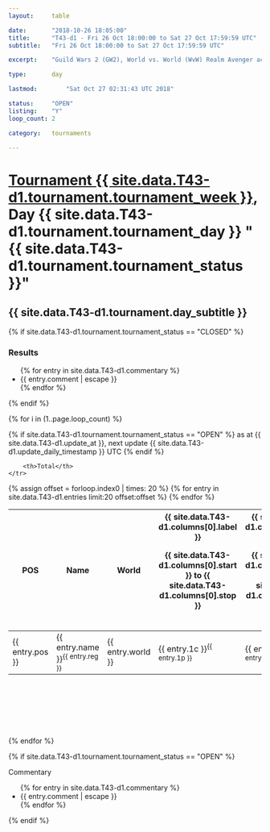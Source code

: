 ```yaml
---
layout: 	table

date: 		"2018-10-26 18:05:00"
title: 		"T43-d1 - Fri 26 Oct 18:00:00 to Sat 27 Oct 17:59:59 UTC"
subtitle: 	"Fri 26 Oct 18:00:00 to Sat 27 Oct 17:59:59 UTC"

excerpt:    "Guild Wars 2 (GW2), World vs. World (WvW) Realm Avenger achivement Tournament. \"Every Kill Counts\""

type:       day

lastmod: 		"Sat Oct 27 02:31:43 UTC 2018"

status:     "OPEN"
listing:    "Y"
loop_count: 2

category: 	tournaments

---
```

<div class="table_header">
    <h1><a href="{{ site.data.T43-d1.tournament.week_url }}">Tournament {{ site.data.T43-d1.tournament.tournament_week }}</a>, Day {{ site.data.T43-d1.tournament.tournament_day }} "{{ site.data.T43-d1.tournament.tournament_status }}"</h1>
    <h2>{{ site.data.T43-d1.tournament.day_subtitle }}</h2> 
</div>

{% if site.data.T43-d1.tournament.tournament_status == "CLOSED" %} 
<div class="commentary">
  <h3>Results</h3>
  <ul>
    {% for entry in site.data.T43-d1.commentary %}
    <li class="commentary_list">{{ entry.comment | escape }}</li>
    {% endfor %}
  </ul>
</div>
{% endif %}


{% for i in (1..page.loop_count) %}

{% if site.data.T43-d1.tournament.tournament_status == "OPEN" %} 
<span class="table_nextupdate">as at {{ site.data.T43-d1.update_at }}, next update {{ site.data.T43-d1.update_daily_timestamp }} UTC</span> 
{% endif %}

<table class="day_table">
  <colgroup>
    <col style="width:18px">
    <col style="width:55px">
    <col style="width:55px">
    <col style="width:12px">
    <col style="width:12px">
    <col style="width:12px">
    <col style="width:12px">
    <col style="width:12px">
    <col style="width:12px">
    <col style="width:12px">
    <col style="width:12px">
    <col style="width:12px">
    <col style="width:12px">
    <col style="width:12px">
    <col style="width:12px">
    <col style="width:12px">
    <col style="width:12px">
    <col style="width:12px">
    <col style="width:12px">
    <col style="width:12px">
    <col style="width:12px">
    <col style="width:12px">
    <col style="width:12px">
    <col style="width:12px">
    <col style="width:12px">
    <col style="width:12px">
    <col style="width:12px">
    <col style="width:18px">
  </colgroup>  
  <thead>
    <tr>
        <th>POS</th>
        <th class="AlignLeft">Name</th>
        <th class="AlignLeft">World</th>

<th><div class="label">{{ site.data.T43-d1.columns[0].label }}<p class="onhover">{{ site.data.T43-d1.columns[0].start }} to {{ site.data.T43-d1.columns[0].stop }}</p></div>​</th>
<th><div class="label">{{ site.data.T43-d1.columns[1].label }}<p class="onhover">{{ site.data.T43-d1.columns[1].start }} to {{ site.data.T43-d1.columns[1].stop }}</p></div>​</th>
<th><div class="label">{{ site.data.T43-d1.columns[2].label }}<p class="onhover">{{ site.data.T43-d1.columns[2].start }} to {{ site.data.T43-d1.columns[2].stop }}</p></div>​</th>
<th><div class="label">{{ site.data.T43-d1.columns[3].label }}<p class="onhover">{{ site.data.T43-d1.columns[3].start }} to {{ site.data.T43-d1.columns[3].stop }}</p></div>​</th>
<th><div class="label">{{ site.data.T43-d1.columns[4].label }}<p class="onhover">{{ site.data.T43-d1.columns[4].start }} to {{ site.data.T43-d1.columns[4].stop }}</p></div>​</th>
<th><div class="label">{{ site.data.T43-d1.columns[5].label }}<p class="onhover">{{ site.data.T43-d1.columns[5].start }} to {{ site.data.T43-d1.columns[5].stop }}</p></div>​</th>
<th><div class="label">{{ site.data.T43-d1.columns[6].label }}<p class="onhover">{{ site.data.T43-d1.columns[6].start }} to {{ site.data.T43-d1.columns[6].stop }}</p></div>​</th>
<th><div class="label">{{ site.data.T43-d1.columns[7].label }}<p class="onhover">{{ site.data.T43-d1.columns[7].start }} to {{ site.data.T43-d1.columns[7].stop }}</p></div>​</th>
<th><div class="label">{{ site.data.T43-d1.columns[8].label }}<p class="onhover">{{ site.data.T43-d1.columns[8].start }} to {{ site.data.T43-d1.columns[8].stop }}</p></div>​</th>
<th><div class="label">{{ site.data.T43-d1.columns[9].label }}<p class="onhover">{{ site.data.T43-d1.columns[9].start }} to {{ site.data.T43-d1.columns[9].stop }}</p></div>​</th>
<th><div class="label">{{ site.data.T43-d1.columns[10].label }}<p class="onhover">{{ site.data.T43-d1.columns[10].start }} to {{ site.data.T43-d1.columns[10].stop }}</p></div>​</th>

<th><div class="label">{{ site.data.T43-d1.columns[11].label }}<p class="onhover">{{ site.data.T43-d1.columns[11].start }} to {{ site.data.T43-d1.columns[11].stop }}</p></div>​</th>
<th><div class="label">{{ site.data.T43-d1.columns[12].label }}<p class="onhover">{{ site.data.T43-d1.columns[12].start }} to {{ site.data.T43-d1.columns[12].stop }}</p></div>​</th>
<th><div class="label">{{ site.data.T43-d1.columns[13].label }}<p class="onhover">{{ site.data.T43-d1.columns[13].start }} to {{ site.data.T43-d1.columns[13].stop }}</p></div>​</th>
<th><div class="label">{{ site.data.T43-d1.columns[14].label }}<p class="onhover">{{ site.data.T43-d1.columns[14].start }} to {{ site.data.T43-d1.columns[14].stop }}</p></div>​</th>
<th><div class="label">{{ site.data.T43-d1.columns[15].label }}<p class="onhover">{{ site.data.T43-d1.columns[15].start }} to {{ site.data.T43-d1.columns[15].stop }}</p></div>​</th>
<th><div class="label">{{ site.data.T43-d1.columns[16].label }}<p class="onhover">{{ site.data.T43-d1.columns[16].start }} to {{ site.data.T43-d1.columns[16].stop }}</p></div>​</th>
<th><div class="label">{{ site.data.T43-d1.columns[17].label }}<p class="onhover">{{ site.data.T43-d1.columns[17].start }} to {{ site.data.T43-d1.columns[17].stop }}</p></div>​</th>
<th><div class="label">{{ site.data.T43-d1.columns[18].label }}<p class="onhover">{{ site.data.T43-d1.columns[18].start }} to {{ site.data.T43-d1.columns[18].stop }}</p></div>​</th>
<th><div class="label">{{ site.data.T43-d1.columns[19].label }}<p class="onhover">{{ site.data.T43-d1.columns[19].start }} to {{ site.data.T43-d1.columns[19].stop }}</p></div>​</th>
<th><div class="label">{{ site.data.T43-d1.columns[20].label }}<p class="onhover">{{ site.data.T43-d1.columns[20].start }} to {{ site.data.T43-d1.columns[20].stop }}</p></div>​</th>

<th><div class="label">{{ site.data.T43-d1.columns[21].label }}<p class="onhover">{{ site.data.T43-d1.columns[21].start }} to {{ site.data.T43-d1.columns[21].stop }}</p></div>​</th>
<th><div class="label">{{ site.data.T43-d1.columns[22].label }}<p class="onhover">{{ site.data.T43-d1.columns[22].start }} to {{ site.data.T43-d1.columns[22].stop }}</p></div>​</th>
<th><div class="label">{{ site.data.T43-d1.columns[23].label }}<p class="onhover">{{ site.data.T43-d1.columns[23].start }} to {{ site.data.T43-d1.columns[23].stop }}</p></div>​</th>

        <th>Total</th>
    </tr>
  </thead>
  {% assign offset = forloop.index0 | times: 20 %}
<tbody>
{% for entry in site.data.T43-d1.entries limit:20 offset:offset %}
  <tr>
    <td class="pl{{ entry.pos }}">{{ entry.pos }}</td>
    <td class="AlignLeft">{{ entry.name }}<sup>{{ entry.reg }}</sup></td>
    <td class="AlignLeft">{{ entry.world }}</td>
    <td class="pl{{ entry.1p }}">{{ entry.1c }}<sup>{{ entry.1p }}</sup></td>
    <td class="pl{{ entry.2p }}">{{ entry.2c }}<sup>{{ entry.2p }}</sup></td>
    <td class="pl{{ entry.3p }}">{{ entry.3c }}<sup>{{ entry.3p }}</sup></td>
    <td class="pl{{ entry.4p }}">{{ entry.4c }}<sup>{{ entry.4p }}</sup></td>
    <td class="pl{{ entry.5p }}">{{ entry.5c }}<sup>{{ entry.5p }}</sup></td>
    <td class="pl{{ entry.6p }}">{{ entry.6c }}<sup>{{ entry.6p }}</sup></td>
    <td class="pl{{ entry.7p }}">{{ entry.7c }}<sup>{{ entry.7p }}</sup></td>
    <td class="pl{{ entry.8p }}">{{ entry.8c }}<sup>{{ entry.8p }}</sup></td>
    <td class="pl{{ entry.9p }}">{{ entry.9c }}<sup>{{ entry.9p }}</sup></td>
    <td class="pl{{ entry.10p }}">{{ entry.10c }}<sup>{{ entry.10p }}</sup></td>
    <td class="pl{{ entry.11p }}">{{ entry.11c }}<sup>{{ entry.11p }}</sup></td>
    <td class="pl{{ entry.12p }}">{{ entry.12c }}<sup>{{ entry.12p }}</sup></td>
    <td class="pl{{ entry.13p }}">{{ entry.13c }}<sup>{{ entry.13p }}</sup></td>
    <td class="pl{{ entry.14p }}">{{ entry.14c }}<sup>{{ entry.14p }}</sup></td>
    <td class="pl{{ entry.15p }}">{{ entry.15c }}<sup>{{ entry.15p }}</sup></td>
    <td class="pl{{ entry.16p }}">{{ entry.16c }}<sup>{{ entry.16p }}</sup></td>
    <td class="pl{{ entry.17p }}">{{ entry.17c }}<sup>{{ entry.17p }}</sup></td>
    <td class="pl{{ entry.18p }}">{{ entry.18c }}<sup>{{ entry.18p }}</sup></td>
    <td class="pl{{ entry.19p }}">{{ entry.19c }}<sup>{{ entry.19p }}</sup></td>
    <td class="pl{{ entry.20p }}">{{ entry.20c }}<sup>{{ entry.20p }}</sup></td>
    <td class="pl{{ entry.21p }}">{{ entry.21c }}<sup>{{ entry.21p }}</sup></td>
    <td class="pl{{ entry.22p }}">{{ entry.22c }}<sup>{{ entry.22p }}</sup></td>
    <td class="pl{{ entry.23p }}">{{ entry.23c }}<sup>{{ entry.23p }}</sup></td>
    <td class="pl{{ entry.24p }}">{{ entry.24c }}<sup>{{ entry.24p }}</sup></td>
    <td>{{ entry.total }}</td>
  </tr>
{% endfor %}  
</tbody>
</table>
<div class="leaderboard">
  <script async src="//pagead2.googlesyndication.com/pagead/js/adsbygoogle.js"></script>
  <!-- 728x90 -->
  <ins class="adsbygoogle"
       style="display:inline-block;width:728px;height:90px"
       data-ad-client="ca-pub-3274917281288240"
       data-ad-slot="3870538733"></ins>
  <script>
  (adsbygoogle = window.adsbygoogle || []).push({});
  </script>    
</div>
<br />
{% endfor %}

{% if site.data.T43-d1.tournament.tournament_status == "OPEN" %} 
<div class="commentary">
  <span class="commentary_title">Commentary</span>
  <ul>
    {% for entry in site.data.T43-d1.commentary %}
    <li class="commentary_list">{{ entry.comment | escape }}</li>
    {% endfor %}
  </ul>
</div>
{% endif %}


